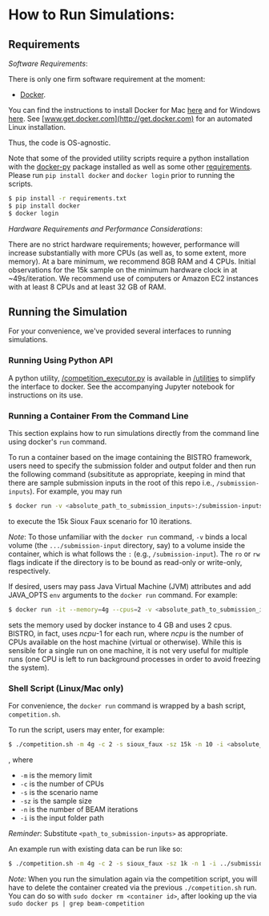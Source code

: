 # How to Run Simulations:

## Requirements

*Software Requirements*:

There is only one firm software requirement at the moment:
- [Docker](https://www.docker.com).

You can find the instructions to install Docker for Mac [here](https://docs.docker.com/docker-for-mac/install/#install-and-run-docker-for-mac) and for Windows [here](https://docs.docker.com/docker-for-windows/install/). See [www.get.docker.com](http://get.docker.com) for an automated Linux installation.

Thus, the code is OS-agnostic.

Note that some of the provided utility scripts require a python installation with the [docker-py](https://docker-py.readthedocs.io/en/stable/) package installed as well as some other [requirements](/requirements.txt). Please run `pip install docker` and `docker login` prior to running the scripts.

```bash
$ pip install -r requirements.txt
$ pip install docker
$ docker login
```

*Hardware Requirements and Performance Considerations*:

There are no strict hardware requirements; however, performance will increase substantially with more CPUs (as well as, to some extent, more memory). At a bare minimum, we recommend 8GB RAM and 4 CPUs. Initial observations for the 15k sample on the minimum hardware clock in at ~49s/iteration. We recommend use of computers or Amazon EC2 instances with at least 8 CPUs and at least 32 GB of RAM.

## Running the Simulation

For your convenience, we've provided several interfaces to running simulations.

### Running Using Python API
A python utility, [/competition_executor.py](../utilities/competition_executor.py) is available in [/utilities](../utilities) to simplify the interface to docker. See the accompanying Jupyter notebook for instructions on its use.

### Running a Container From the Command Line

This section explains how to run simulations directly from the command line using docker's `run` command.

To run a container based on the image containing the BISTRO framework, users need to specify the submission folder and output folder and then run the following command (subsititute <x> as appropriate, keeping in mind that there are sample submission inputs in the root of this repo i.e., `/submission-inputs`). For example, you may run

```bash
$ docker run -v <absolute_path_to_submission_inputs>:/submission-inputs:ro -v <path_to_output_root>:/output:rw beammodel/beam-competition:0.0.1-SNAPSHOT --scenario siouxfaux --sample-size 15k --iters 10
```

to execute the 15k Sioux Faux scenario for 10 iterations.

_Note_: To those unfamiliar with the `docker run` command, `-v` binds a local volume (the `.../submission-input` directory, say) to a volume inside the container, which is what follows the `:` (e.g., `/submission-input`). The `ro` or `rw` flags indicate if the directory is to be bound as read-only or write-only, respectively.

If desired, users may pass Java Virtual Machine (JVM) attributes and add JAVA_OPTS `env` arguments to the `docker run` command. For example:

```bash
$ docker run -it --memory=4g --cpus=2 -v <absolute_path_to_submission_inputs>:/submission-inputs:ro -v <path_to_output_root>/output:/output:rw -e JAVA_OPTS='"-Xmx4g" "-Xms2g"' beammodel/beam-competition:0.0.1-SNAPSHOT --scenario siouxfaux --sample-size 15k --iters 10
```

sets the memory used by docker instance to 4 GB and uses 2 cpus. BISTRO, in fact, uses _ncpu_-1 for each run, where _ncpu_ is the number of CPUs available on the host machine (virtual or otherwise). While this is sensible for a single run on
one machine, it is not very useful for multiple runs (one CPU is left to run background processes in order to avoid freezing the system).

### Shell Script (Linux/Mac only)

For convenience, the `docker run` command is wrapped by a bash script, `competition.sh`.

To run the script, users may enter, for example:

```bash
$ ./competition.sh -m 4g -c 2 -s sioux_faux -sz 15k -n 10 -i <absolute_path_to_submission-inputs>
```

, where

* `-m` is the memory limit
* `-c` is the number of CPUs
* `-s` is the scenario name
* `-sz` is the sample size
* `-n` is the number of BEAM iterations
* `-i` is the input folder path

_Reminder_: Substitute `<path_to_submission-inputs>` as appropriate.

An example run with existing data can be run like so:

```bash
$ ./competition.sh -m 4g -c 2 -s sioux_faux -sz 1k -n 1 -i ../submission-inputs/
```

*Note:* When you run the simulation again via the competition script, you will have to delete the container created via the previous `./competition.sh` run. You can do so with `sudo docker rm <container id>`, after looking up the <container id> via `sudo docker ps | grep beam-competition`

